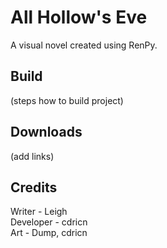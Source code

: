 # All Hollow's Eve 
A visual novel created using RenPy.

## Build
(steps how to build project)

## Downloads
(add links)

## Credits
Writer - Leigh </br>
Developer - cdricn </br>
Art - Dump, cdricn
